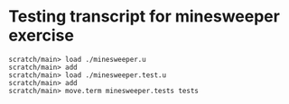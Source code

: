 # Testing transcript for minesweeper exercise

```ucm
scratch/main> load ./minesweeper.u
scratch/main> add
scratch/main> load ./minesweeper.test.u
scratch/main> add
scratch/main> move.term minesweeper.tests tests
```
